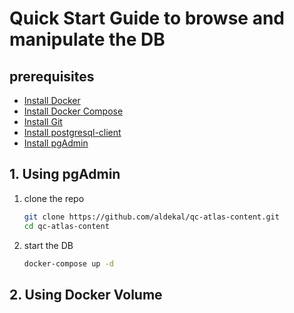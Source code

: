 # Quick Start Guide to browse and manipulate the DB

## prerequisites
- [Install Docker](https://docs.docker.com/install/)
- [Install Docker Compose](https://docs.docker.com/compose/install/)
- [Install Git](https://git-scm.com/book/en/v2/Getting-Started-Installing-Git)
- [Install postgresql-client](https://www.postgresql.org/download/)
- [Install pgAdmin](https://www.pgadmin.org/download/)
## 1. Using pgAdmin
1. clone the repo
    ```bash
    git clone https://github.com/aldekal/qc-atlas-content.git
    cd qc-atlas-content
    ```
2. start the DB
    ```bash
    docker-compose up -d
    ```

## 2. Using Docker Volume